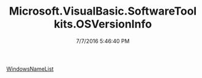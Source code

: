 ﻿---
title: Microsoft.VisualBasic.SoftwareToolkits.OSVersionInfo
date: 7/7/2016 5:46:40 PM
---

[WindowsNameList](T-Microsoft.VisualBasic.SoftwareToolkits.OSVersionInfo.WindowsNameList.html)
